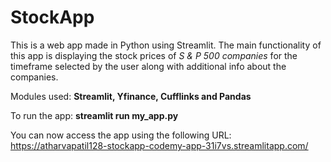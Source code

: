 # StockApp
This is a web app made in Python using Streamlit. The main functionality of this app is displaying the stock prices of *S & P 500 companies* for the timeframe selected by the user along with additional info about the companies.


Modules used: **Streamlit, Yfinance, Cufflinks and Pandas**

To run the app: **streamlit run my_app.py**

You can now access the app using the following URL: https://atharvapatil128-stockapp-codemy-app-31i7vs.streamlitapp.com/
